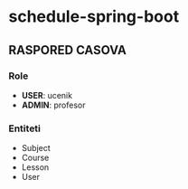 # schedule-spring-boot

## RASPORED CASOVA

### Role
* **USER**: ucenik
* **ADMIN**: profesor

### Entiteti
* Subject
* Course
* Lesson
* User
